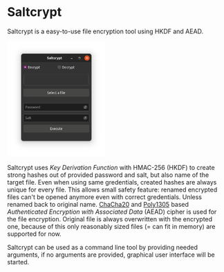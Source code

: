 # Saltcrypt

Saltcrypt is a easy-to-use file encryption tool using HKDF and AEAD.


<img src="https://github.com/kolemikko/saltcrypt/blob/0d2dc8799eb1db1c14f9d40080d42a7f134acbde/doc/screenshot.png" width=45% height=45%>


Saltcrypt uses *Key Derivation Function* with HMAC-256 (HKDF) to create strong hashes out of provided password and salt, but also name of the target file. 
Even when using same gredentials, created hashes are always unique for every file. This allows small safety feature: renamed encrypted files can't be opened anymore even with correct gredentials. Unless renamed back to original name.
[ChaCha20](https://github.com/RustCrypto/stream-ciphers/tree/master/chacha20) and [Poly1305](https://github.com/RustCrypto/universal-hashes/tree/master/poly1305) based *Authenticated Encryption with Associated Data* (AEAD) cipher is used for the file encryption.
Original file is always overwritten with the encrypted one, because of this only reasonably sized files (= can fit in memory) are supported for now.

Saltcrypt can be used as a command line tool by providing needed arguments, if no arguments are provided, graphical user interface will be started.
